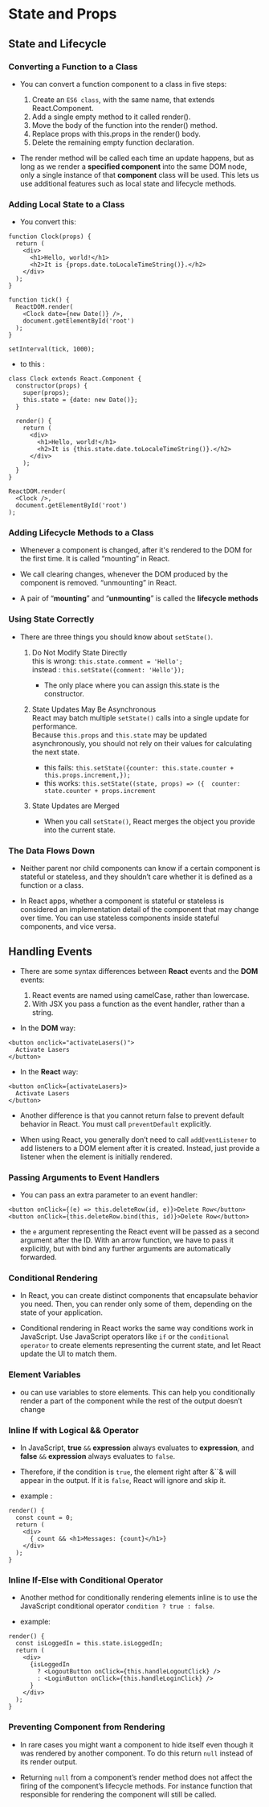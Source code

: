 # State and Props
## State and Lifecycle
### Converting a Function to a Class

- You can convert a function component to a class in five steps:
    1. Create an `ES6 class`, with the same name, that extends React.Component.
    2. Add a single empty method to it called render().
    3. Move the body of the function into the render() method.
    4. Replace props with this.props in the render() body.
    5. Delete the remaining empty function declaration.

- The render method will be called each time an update happens, but as long as we render a **specified component**  into the same DOM node, only a single instance of that **component** class will be used. This lets us use additional features such as local state and lifecycle methods.

### Adding Local State to a Class

- You convert this:
```
function Clock(props) {
  return (
    <div>
      <h1>Hello, world!</h1>
      <h2>It is {props.date.toLocaleTimeString()}.</h2>
    </div>
  );
}

function tick() {
  ReactDOM.render(
    <Clock date={new Date()} />,
    document.getElementById('root')
  );
}

setInterval(tick, 1000);

```

- to this :
```
class Clock extends React.Component {
  constructor(props) {
    super(props);
    this.state = {date: new Date()};
  }

  render() {
    return (
      <div>
        <h1>Hello, world!</h1>
        <h2>It is {this.state.date.toLocaleTimeString()}.</h2>
      </div>
    );
  }
}

ReactDOM.render(
  <Clock />,
  document.getElementById('root')
);

```  



### Adding Lifecycle Methods to a Class

- Whenever a component is changed, after it's rendered to the DOM for the first time. It is called “mounting” in React.

- We call clearing changes, whenever the DOM produced by the component is removed. “unmounting” in React.

- A pair of “**mounting**” and “**unmounting**” is called the **lifecycle methods**

### Using State Correctly

- There are three things you should know about `setState()`.

    1. Do Not Modify State Directly  
        this is wrong: `this.state.comment = 'Hello';`  
        instead : `this.setState({comment: 'Hello'});`  
        - The only place where you can assign this.state is the constructor.

    1. State Updates May Be Asynchronous  
        React may batch multiple `setState()` calls into a single update for performance.   
        Because `this.props` and `this.state` may be updated asynchronously, you should not rely on their values for calculating the next state.  
        - this fails: `this.setState({counter: this.state.counter + this.props.increment,});`  
        - this works: `this.setState((state, props) => ({  counter: state.counter + props.increment`
    1. State Updates are Merged  
        - When you call `setState()`, React merges the object you provide into the current state.

### The Data Flows Down

- Neither parent nor child components can know if a certain component is stateful or stateless, and they shouldn’t care whether it is defined as a function or a class.

- In React apps, whether a component is stateful or stateless is considered an implementation detail of the component that may change over time. You can use stateless components inside stateful components, and vice versa.

## Handling Events

- There are some syntax differences between **React** events and the **DOM** events:
    1. React events are named using camelCase, rather than lowercase.
    1. With JSX you pass a function as the event handler, rather than a string.

- In the **DOM** way:   


```
<button onclick="activateLasers()">
  Activate Lasers
</button>

```

- In the **React** way:  

```
<button onClick={activateLasers}>
  Activate Lasers
</button>

```

- Another difference is that you cannot return false to prevent default behavior in React. You must call `preventDefault` explicitly.

- When using React, you generally don’t need to call `addEventListener` to add listeners to a DOM element after it is created. Instead, just provide a listener when the element is initially rendered.

### Passing Arguments to Event Handlers

- You can pass an extra parameter to an event handler:
```
<button onClick={(e) => this.deleteRow(id, e)}>Delete Row</button>
<button onClick={this.deleteRow.bind(this, id)}>Delete Row</button>
```

- the `e` argument representing the React event will be passed as a second argument after the ID. With an arrow function, we have to pass it explicitly, but with bind any further arguments are automatically forwarded.

### Conditional Rendering

- In React, you can create distinct components that encapsulate behavior you need. Then, you can render only some of them, depending on the state of your application.

- Conditional rendering in React works the same way conditions work in JavaScript. Use JavaScript operators like `if` or the `conditional operator` to create elements representing the current state, and let React update the UI to match them.

### Element Variables

- ou can use variables to store elements. This can help you conditionally render a part of the component while the rest of the output doesn’t change

### Inline If with Logical && Operator

- In JavaScript, **true** `&&` **expression** always evaluates to **expression**, and **false** `&&` **expression** always evaluates to `false`.

- Therefore, if the condition is `true`, the element right after &``& will appear in the output. If it is `false`, React will ignore and skip it.

- example :  
```
render() {
  const count = 0;
  return (
    <div>
      { count && <h1>Messages: {count}</h1>}
    </div>
  );
}
```

### Inline If-Else with Conditional Operator

- Another method for conditionally rendering elements inline is to use the JavaScript conditional operator `condition ? true : false`. 

- example:
```
render() {
  const isLoggedIn = this.state.isLoggedIn;
  return (
    <div>
      {isLoggedIn
        ? <LogoutButton onClick={this.handleLogoutClick} />
        : <LoginButton onClick={this.handleLoginClick} />
      }
    </div>
  );
}
```

### Preventing Component from Rendering

- In rare cases you might want a component to hide itself even though it was rendered by another component. To do this return `null` instead of its render output.

- Returning `null` from a component’s render method does not affect the firing of the component’s lifecycle methods. For instance function that responsible for rendering the component will still be called.

